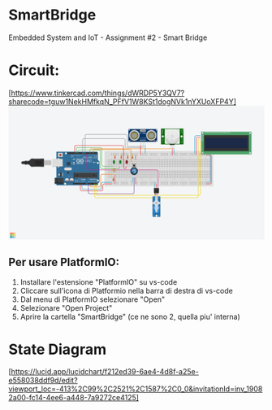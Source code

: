 # SmartBridge
Embedded System and IoT  - Assignment #2 - Smart Bridge

# Circuit: 
[https://www.tinkercad.com/things/dWRDP5Y3QV7?sharecode=tguw1NekHMfkqN_PFfV1W8KSt1dogNVk1nYXUoXFP4Y]
![circuit](./Smart%20Bridge.png)

## Per usare PlatformIO:
1. Installare l'estensione "PlatformIO" su vs-code
2. Cliccare sull'icona di Platformio nella barra di destra di vs-code
3. Dal menu di PlatformIO selezionare "Open"
4. Selezionare "Open Project"
5. Aprire la cartella "SmartBridge" (ce ne sono 2, quella piu' interna)


# State Diagram
[https://lucid.app/lucidchart/f212ed39-6ae4-4d8f-a25e-e558038ddf9d/edit?viewport_loc=-413%2C99%2C2521%2C1587%2C0_0&invitationId=inv_19082a00-fc14-4ee6-a448-7a9272ce4125]